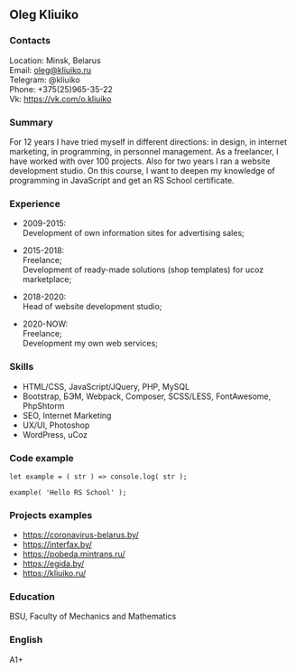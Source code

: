 ## Oleg Kliuiko

### Contacts

Location: Minsk, Belarus  
Email: oleg@kliuiko.ru  
Telegram: @kliuiko  
Phone: +375(25)965-35-22  
Vk: https://vk.com/o.kliuiko

### Summary

For 12 years I have tried myself in different directions: in design, in internet marketing, in programming, in personnel management. As a freelancer, I have worked with over 100 projects. Also for two years I ran a website development studio. On this course, I want to deepen my knowledge of programming in JavaScript and get an RS School certificate. 

### Experience 

+ 2009-2015:  
Development of own information sites for advertising sales; 

+ 2015-2018:  
Freelance;  
Development of ready-made solutions (shop templates) for ucoz marketplace;

+ 2018-2020:  
Head of website development studio;

+ 2020-NOW:  
Freelance;  
Development my own web services;

### Skills

+ HTML/CSS, JavaScript/JQuery, PHP, MySQL
+ Bootstrap, БЭМ, Webpack, Composer, SCSS/LESS, FontAwesome, PhpShtorm
+ SEO, Internet Marketing 
+ UX/UI, Photoshop
+ WordPress, uCoz

### Code example

```
let example = ( str ) => console.log( str );

example( 'Hello RS School' );
```

### Projects examples

+ https://coronavirus-belarus.by/
+ https://interfax.by/
+ https://pobeda.mintrans.ru/
+ https://egida.by/
+ https://kliuiko.ru/

### Education

BSU, Faculty of Mechanics and Mathematics

### English

A1+